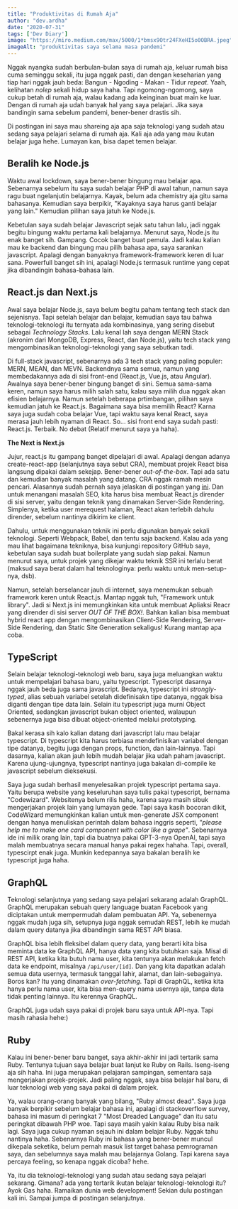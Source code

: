 ```yaml
---
title: "Produktivitas di Rumah Aja"
author: "dev.ardha"
date: "2020-07-31"
tags: ['Dev Diary']
image: "https://miro.medium.com/max/5000/1*bmsx9Otr24FXeHI5o0OBRA.jpeg"
imageAlt: "produktivitas saya selama masa pandemi"
---
```

Nggak nyangka sudah berbulan-bulan saya di rumah aja, keluar rumah bisa cuma seminggu sekali, itu juga nggak pasti, dan dengan keseharian yang tiap hari nggak jauh beda: Bangun - Ngoding - Makan - Tidur *repeat*. Yaah, kelihatan *nolep* sekali hidup saya haha. Tapi ngomong-ngomong, saya cukup betah di rumah aja, walau kadang ada keinginan buat main ke luar. Dengan di rumah aja udah banyak hal yang saya pelajari. Jika saya bandingin sama sebelum pandemi, bener-bener drastis sih.

Di postingan ini saya mau shareing aja apa saja teknologi yang sudah atau sedang saya pelajari selama di rumah aja. Kali aja ada yang mau ikutan belajar juga hehe. Lumayan kan, bisa dapet temen belajar.

## Beralih ke Node.js
Waktu awal lockdown, saya bener-bener bingung mau belajar apa. Sebenarnya sebelum itu saya sudah belajar PHP di awal tahun, namun saya ragu buat ngelanjutin belajarnya. Kayak, belum ada chemistry aja gitu sama bahasanya. Kemudian saya berpikir, "Kayaknya saya harus ganti belajar yang lain." Kemudian pilihan saya jatuh ke Node.js.

Kebetulan saya sudah belajar Javascript sejak satu tahun lalu, jadi nggak begitu bingung waktu pertama kali belajarnya. Menurut saya, Node.js itu enak banget sih. Gampang. Cocok banget buat pemula. Jadi kalau kalian mau ke backend dan bingung mau pilih bahasa apa, saya sarankan javascript. Apalagi dengan banyaknya framework-framework keren di luar sana. Powerfull banget sih ini, apalagi Node.js termasuk runtime yang cepat jika dibandingin bahasa-bahasa lain.

## React.js dan Next.js
Awal saya belajar Node.js, saya belum begitu paham tentang tech stack dan sejenisnya. Tapi setelah belajar dan belajar, kemudian saya tau bahwa teknologi-teknologi itu ternyata ada kombinasinya, yang sering disebut sebagai *Technology Stacks*. Lalu kenal lah saya dengan MERN Stack (akronim dari MongoDB, Express, React, dan Node.js), yaitu tech stack yang mengombinasikan teknologi-teknologi yang saya sebutkan tadi.

Di full-stack javascript, sebenarnya ada 3 tech stack yang paling populer: MERN, MEAN, dan MEVN. Backendnya sama semua, namun yang membedakannya ada di sisi front-end (React.js, Vue.js, atau Angular). Awalnya saya bener-bener bingung banget di sini. Semua sama-sama keren, namun saya harus milih salah satu, kalau saya milih dua nggak akan efisien belajarnya. Namun setelah beberapa prtimbangan, pilihan saya kemudian jatuh ke React.js. Bagaimana saya bisa memilih React? Karna saya juga sudah coba belajar Vue, tapi waktu saya kenal React, saya merasa jauh lebih nyaman di React. So... sisi front end saya sudah pasti: React.js. Terbaik. No debat (Relatif menurut saya ya haha).

**The Next is Next.js**

Jujur, react.js itu gampang banget dipelajari di awal. Apalagi dengan adanya create-react-app (selanjutnya saya sebut CRA), membuat projek React bisa langsung dipakai dalam sekejap. Bener-bener *out-of-the-box*. Tapi ada satu dan kemudian banyak masalah yang datang. CRA nggak ramah mesin pencari. Alasannya sudah pernah saya jelaskan di postingan yang [ini](https://devardha.now.sh/blog/alasan-mengapa-saya-jatuh-cinta-dengan-nextjs). Dan untuk menangani masalah SEO, kita harus bisa membuat React.js dirender di sisi server, yaitu dengan teknik yang dinamakan Server-Side Rendering. Simplenya, ketika user merequest halaman, React akan terlebih dahulu dirender, sebelum nantinya dikirim ke client.

Dahulu, untuk menggunakan teknik ini perlu digunakan banyak sekali teknologi. Seperti Webpack, Babel, dan tentu saja backend. Kalau ada yang mau lihat bagaimana tekniknya, bisa kunjungi repository GitHub saya, kebetulan saya sudah buat boilerplate yang sudah siap pakai. Namun menurut saya, untuk projek yang dikejar waktu teknik SSR ini terlalu berat (maksud saya berat dalam hal teknologinya: perlu waktu untuk men-setup-nya, dsb).

Namun, setelah berselancar jauh di internet, saya menemukan sebuah framework keren untuk React.js. Mantap nggak tuh, "Framework untuk library". Jadi si Next.js ini memungkinkan kita untuk membuat Apliaksi Reacr yang dirender di sisi server *OUT OF THE BOX!*. Bahkan kalian bisa membuat hybrid react app dengan mengombinasikan Client-Side Rendering, Server-Side Rendering, dan Static Site Generation sekaligus! Kurang mantap apa coba. 

## TypeScript
Selain belajar teknologi-teknologi web baru, saya juga meluangkan waktu untuk mempelajari bahasa baru, yaitu typescript. Typescript dasarnya nggak jauh beda juga sama javascript. Bedanya, typescript ini *strongly-typed*, alias sebuah variabel setelah didefinisakn tipe datanya, nggak bisa diganti dengan tipe data lain. Selain itu typescript juga murni Object Oriented, sedangkan javascript bukan object oriented, walaupun sebenernya juga bisa dibuat object-oriented melalui prototyping.

Bakal kerasa sih kalo kalian datang dari javascript lalu mau belajar typescript. Di typescript kita harus terbiasa mendefinisikan variabel dengan tipe datanya, begitu juga dengan props, function, dan lain-lainnya. Tapi dasarnya, kalian akan jauh lebih mudah belajar jika udah paham javascript. Karena ujung-ujungnya, typescript nantinya juga bakalan di-compile ke javascript sebelum dieksekusi.

Saya juga sudah berhasil menyelesaikan projek typescript pertama saya. Yaitu berupa website yang keseluruhan saya tulis pakai typescript, bernama "Codewizard". Websitenya belum rilis haha, karena saya masih sibuk mengerjakan projek lain yang lumayan gede. Tapi saya kasih bocoran dikit, CodeWizard memungkinkan kalian untuk men-generate JSX component dengan hanya menuliskan perintah dalam bahasa inggris seperti, *"please help me to make one card component with color like a grape"*. Sebenarnya ide ini milik orang lain, tapi dia buatnya pakai GPT-3-nya OpenAI, tapi saya malah membuatnya secara manual hanya pakai regex hahaha. Tapi, overall, typescirpt enak juga. Munkin kedepannya saya bakalan beralih ke typescript juga haha.

## GraphQL
Teknologi selanjutnya yang sedang saya pelajari sekarang adalah GraphQL. GraphQL merupakan sebuah query language buatan Facebook yang diciptakan untuk mempermudah dalam pembuatan API. Ya, sebenernya nggak mudah juga sih, setupnya juga nggak semudah REST, lebih ke mudah dalam query datanya jika dibandingin sama REST API biasa.

GraphQL bisa lebih fleksibel dalam query data, yang berarti kita bisa meminta data ke GraphQL API, hanya data yang kita butuhkan saja. Misal di REST API, ketika kita butuh nama user, kita tentunya akan melakukan fetch data ke endpoint, misalnya `/api/user/[id]`. Dan yang kita dapatkan adalah semua data usernya, termasuk tanggal lahir, alamat, dan lain-sebagainya. Boros kan? Itu yang dinamakan *over-fetching*. Tapi di GraphQL, ketika kita hanya perlu nama user, kita bisa men-query nama usernya aja, tanpa data tidak penting lainnya. Itu kerennya GraphQL.

GraphQL juga udah saya pakai di projek baru saya untuk API-nya. Tapi masih rahasia hehe:)

## Ruby
Kalau ini bener-bener baru banget, saya akhir-akhir ini jadi tertarik sama Ruby. Tentunya tujuan saya belajar buat lanjut ke Ruby on Rails. Iseng-iseng aja sih haha. Ini juga merupakan pelajaran sampingan, sementara saja mengerjakan projek-projek. Jadi paling nggak, saya bisa belajar hal baru, di luar teknologi web yang saya pakai di dalam projek.

Ya, walau orang-orang banyak yang bilang, "Ruby almost dead". Saya juga banyak berpikir sebelum belajar bahasa ini, apalagi di stackoverflow survey, bahasa ini masum di peringkat 7 "Most Dreaded Language" dan itu satu peringkat dibawah PHP woe. Tapi saya masih yakin kalau Ruby bisa naik lagi. Saya juga cukup nyaman sejauh ini dalam belajar Ruby. Nggak tahu nantinya haha. Sebenarnya Ruby ini bahasa yang bener-bener muncul dikepala seketika, belum pernah masuk list target bahasa pemrograman saya, dan sebelumnya saya malah mau belajarnya Golang. Tapi karena saya percaya feeling, so kenapa nggak dicoba? hehe.

Ya, itu dia teknologi-teknologi yang sudah atau sedang saya pelajari sekarang. Gimana? ada yang tertarik ikutan belajar teknologi-teknologi itu? Ayok Gas haha. Ramaikan dunia web development! Sekian dulu postingan kali ini. Sampai jumpa di postingan selanjutnya.
